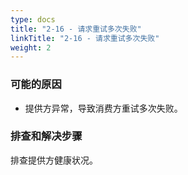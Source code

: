 ```yaml
---
type: docs
title: "2-16 - 请求重试多次失败"
linkTitle: "2-16 - 请求重试多次失败"
weight: 2
---
```


### 可能的原因

* 提供方异常，导致消费方重试多次失败。

### 排查和解决步骤
排查提供方健康状况。



